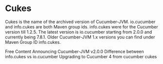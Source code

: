 # Cukes

Cukes is the name of the archived version of Cucumber-JVM. io.cucumber and info.cukes are both Maven group ids. info.cukes were for the Cucumber version till 1.2.5. The latest version is io.cucumber starting from 2.0.0 and currently being 7.8.1. Older Cucumber-JVM 1.x versions you can find under Maven Group ID info.cukes.

<ResourceGroupTitle>Free Content</ResourceGroupTitle>
<BadgeLink colorScheme='blue' badgeText='Official Doc' href='https://cucumber.io/blog/open-source/announcing-cucumber-jvm-2-0-0/'>Announcing Cucumber-JVM v2.0.0</BadgeLink>
<BadgeLink colorScheme='yellow' badgeText='Read' href='https://www.programsbuzz.com/article/infocukes-vs-iocucumber'>Difference between info.cukes vs io.cucumber</BadgeLink>
<BadgeLink colorScheme='purple' badgeText='Watch' href='https://youtube.com/playlist?list=PL6tu16kXT9PoT4gRr5F00r1lPaTszk_-q'>Upgrading to Cucumber 4 from cucumber cukes</BadgeLink>
